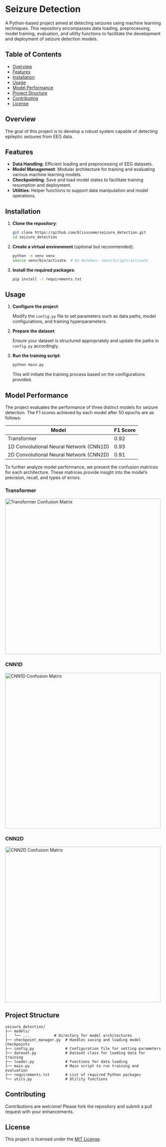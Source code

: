 # Seizure Detection

A Python-based project aimed at detecting seizures using machine learning techniques. This repository encompasses data loading, preprocessing, model training, evaluation, and utility functions to facilitate the development and deployment of seizure detection models.

## Table of Contents

- [Overview](#overview)
- [Features](#features)
- [Installation](#installation)
- [Usage](#usage)
- [Model Performance](#model-performance)
- [Project Structure](#project-structure)
- [Contributing](#contributing)
- [License](#license)

## Overview

The goal of this project is to develop a robust system capable of detecting epileptic seizures from EEG data.

## Features

- **Data Handling**: Efficient loading and preprocessing of EEG datasets.
- **Model Management**: Modular architecture for training and evaluating various machine learning models.
- **Checkpointing**: Save and load model states to facilitate training resumption and deployment.
- **Utilities**: Helper functions to support data manipulation and model operations.

## Installation

1. **Clone the repository**:

   ```bash
   git clone https://github.com/blisssome/seizure_detection.git
   cd seizure_detection
   ```

2. **Create a virtual environment** (optional but recommended):

   ```bash
   python -m venv venv
   source venv/bin/activate  # On Windows: venv\Scripts\activate
   ```

3. **Install the required packages**:

   ```bash
   pip install -r requirements.txt
   ```

## Usage

1. **Configure the project**:

   Modify the `config.py` file to set parameters such as data paths, model configurations, and training hyperparameters.

2. **Prepare the dataset**:

   Ensure your dataset is structured appropriately and update the paths in `config.py` accordingly.

3. **Run the training script**:

   ```bash
   python main.py
   ```

   This will initiate the training process based on the configurations provided.

## Model Performance 

The project evaluates the performance of three distinct models for seizure detection. The F1 scores achieved by each model after 50 epochs are as follows:

| Model                          | F1 Score |
|-------------------------------|----------|
| Transformer                   | 0.92     |
| 1D Convolutional Neural Network (CNN1D) | 0.93     |
| 2D Convolutional Neural Network (CNN2D) | 0.91     |

To further analyze model performance, we present the confusion matrices for each architecture. These matrices provide insight into the model’s precision, recall, and types of errors.

### Transformer

<img src="report/transformer_confusion_matrix.png.png" alt="Transformer Confusion Matrix" width="500"/>

### CNN1D

<img src="report/cnn1d_confusion_matrix.png.png" alt="CNN1D Confusion Matrix" width="500"/>

### CNN2D

<img src="report/cnn2d_confusion_matrix.png.png" alt="CNN2D Confusion Matrix" width="500"/>

## Project Structure

```
seizure_detection/
├── models/
│   └── ...           # Directory for model architectures
├── checkpoint_manager.py  # Handles saving and loading model checkpoints
├── config.py              # Configuration file for setting parameters
├── dataset.py             # Dataset class for loading data for training
├── loader.py              # Functions for data loading
├── main.py                # Main script to run training and evaluation
├── requirements.txt       # List of required Python packages
└── utils.py               # Utility functions
```

## Contributing

Contributions are welcome! Please fork the repository and submit a pull request with your enhancements.

## License

This project is licensed under the [MIT License](LICENSE).
